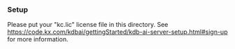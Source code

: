 ### Setup
Please put your "kc.lic" license file in this directory.
See https://code.kx.com/kdbai/gettingStarted/kdb-ai-server-setup.html#sign-up for more information.